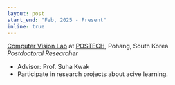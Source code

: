 ```yaml
---
layout: post
start_end: "Feb, 2025 - Present"
inline: true
---
```


[Computer Vision Lab](http://cvlab.postech.ac.kr/lab/) at [POSTECH](https://postech.ac.kr/), Pohang, South Korea \
*Postdoctoral Researcher*
- Advisor: Prof. Suha Kwak
- Participate in research projects about acive learning.